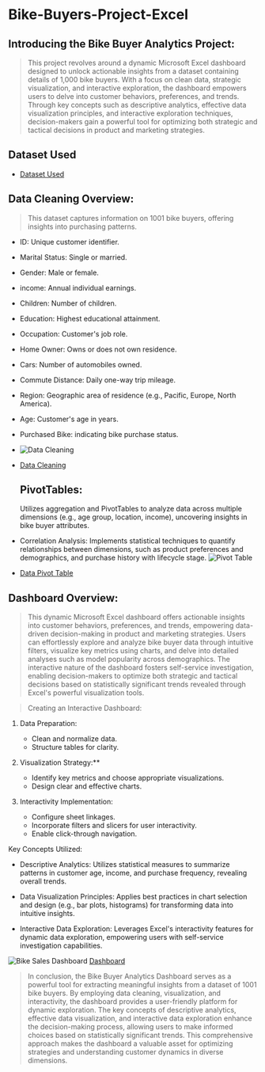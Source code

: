 # Bike-Buyers-Project-Excel

## Introducing the Bike Buyer Analytics Project: 
> This project revolves around a dynamic Microsoft Excel dashboard designed to unlock actionable insights from a dataset containing details of 1,000 bike buyers. With a focus on clean data, strategic visualization, and interactive exploration, the dashboard empowers users to delve into customer behaviors, preferences, and trends. Through key concepts such as descriptive analytics, effective data visualization principles, and interactive exploration techniques, decision-makers gain a powerful tool for optimizing both strategic and tactical decisions in product and marketing strategies.
>

## Dataset Used
- [Dataset Used](https://github.com/fatm2/Bike-Buyers-Project-in-Excel/blob/main/Dataset.xlsx)


## Data Cleaning Overview:

> This dataset captures information on 1001 bike buyers, offering insights into purchasing patterns.

- ID: Unique customer identifier.
- Marital Status: Single or married.
- Gender: Male or female.
- income: Annual individual earnings.
- Children: Number of children.
- Education: Highest educational attainment.
- Occupation: Customer's job role.
- Home Owner: Owns or does not own residence.
- Cars: Number of automobiles owned.
- Commute Distance: Daily one-way trip mileage.
- Region: Geographic area of residence (e.g., Pacific, Europe, North America).
- Age: Customer's age in years.
- Purchased Bike: indicating bike purchase status.

- ![Data Cleaning](https://github.com/fatm2/Bike-Buyers-Project-in-Excel/assets/109034314/2f218b34-7590-482d-8e0d-c0fb48d6b8a4)
- [Data Cleaning](https://github.com/fatm2/Bike-Buyers-Project-in-Excel/blob/main/Bike%20Bayers%20Data%20Cleaning.xlsx)


  ## PivotTables:
  Utilizes aggregation and PivotTables to analyze data across multiple dimensions (e.g., age group, location, income), uncovering insights in bike buyer attributes.

- Correlation Analysis:
  Implements statistical techniques to quantify relationships between dimensions, such as product preferences and demographics, and purchase history with lifecycle stage.
![Pivot Table ](https://github.com/fatm2/Bike-Buyers-Project-in-Excel/assets/109034314/634509cd-eca5-4569-9969-d0421c9fd859)
- [Data Pivot Table](https://github.com/fatm2/Bike-Buyers-Project-in-Excel/blob/main/Bike%20Buyers%20Pivot%20Table.xlsx)


## Dashboard Overview: 

> This dynamic Microsoft Excel dashboard offers actionable insights into customer behaviors, preferences, and trends, empowering data-driven decision-making in product and marketing strategies. Users can effortlessly explore and analyze bike buyer data through intuitive filters, visualize key metrics using charts, and delve into detailed analyses such as model popularity across demographics. The interactive nature of the dashboard fosters self-service investigation, enabling decision-makers to optimize both strategic and tactical decisions based on statistically significant trends revealed through Excel's powerful visualization tools. 

> Creating an Interactive Dashboard:

1. Data Preparation:
   - Clean and normalize data.
   - Structure tables for clarity.

2. Visualization Strategy:**
   - Identify key metrics and choose appropriate visualizations.
   - Design clear and effective charts.

3. Interactivity Implementation:
   - Configure sheet linkages.
   - Incorporate filters and slicers for user interactivity.
   - Enable click-through navigation.

Key Concepts Utilized:

- Descriptive Analytics:
  Utilizes statistical measures to summarize patterns in customer age, income, and purchase frequency, revealing overall trends.

- Data Visualization Principles:
  Applies best practices in chart selection and design (e.g., bar plots, histograms) for transforming data into intuitive insights.

- Interactive Data Exploration:
  Leverages Excel's interactivity features for dynamic data exploration, empowering users with self-service investigation capabilities.

![Bike Sales Dashboard](https://github.com/fatm2/Bike-Buyers-Project-in-Excel/assets/109034314/5d9c39fd-62f2-4836-b4e1-77de1b5d1b1f)
 [Dashboard](https://github.com/fatm2/Bike-Buyers-Project-in-Excel/blob/main/Bike%20Buyers%20Dashboard.xlsx)


> In conclusion, the Bike Buyer Analytics Dashboard serves as a powerful tool for extracting meaningful insights from a dataset of 1001 bike buyers. By employing data cleaning, visualization, and interactivity, the dashboard provides a user-friendly platform for dynamic exploration. The key concepts of descriptive analytics, effective data visualization, and interactive data exploration enhance the decision-making process, allowing users to make informed choices based on statistically significant trends. This comprehensive approach makes the dashboard a valuable asset for optimizing strategies and understanding customer dynamics in diverse dimensions.






